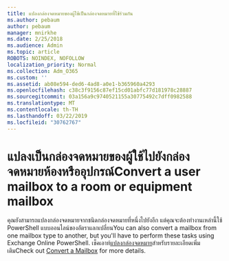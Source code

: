 ```yaml
---
title: แปลงกล่องจดหมายของผู้ใช้เป็นกล่องจดหมายที่ใช้ร่วมกัน
ms.author: pebaum
author: pebaum
manager: mnirkhe
ms.date: 2/25/2018
ms.audience: Admin
ms.topic: article
ROBOTS: NOINDEX, NOFOLLOW
localization_priority: Normal
ms.collection: Adm_O365
ms.custom: ''
ms.assetid: ab08e594-ded6-4ad8-a0e1-b365960a4293
ms.openlocfilehash: c38c3f9156c87ef15cd01abfc77d181978c28887
ms.sourcegitcommit: 03a156a9c9740521155a30775492c7dff0982588
ms.translationtype: MT
ms.contentlocale: th-TH
ms.lasthandoff: 03/22/2019
ms.locfileid: "30762767"
---
```

# <a name="convert-a-user-mailbox-to-a-room-or-equipment-mailbox"></a><span data-ttu-id="fe4cb-102">แปลงเป็นกล่องจดหมายของผู้ใช้ไปยังกล่องจดหมายห้องหรืออุปกรณ์</span><span class="sxs-lookup"><span data-stu-id="fe4cb-102">Convert a user mailbox to a room or equipment mailbox</span></span>

<span data-ttu-id="fe4cb-103">คุณยังสามารถแปลงกล่องจดหมายจากชนิดกล่องจดหมายที่หนึ่งไปยังอีก แต่คุณจะต้องทำงานเหล่านี้ใช้ PowerShell แบบออนไลน์ของอัตราแลกเปลี่ยน</span><span class="sxs-lookup"><span data-stu-id="fe4cb-103">You can also convert a mailbox from one mailbox type to another, but you'll have to perform these tasks using Exchange Online PowerShell.</span></span> <span data-ttu-id="fe4cb-104">เช็คเอาท์[แปลงกล่องจดหมาย](https://go.microsoft.com/fwlink/p/?LinkId=832875)สำหรับรายละเอียดเพิ่มเติม</span><span class="sxs-lookup"><span data-stu-id="fe4cb-104">Check out [Convert a Mailbox](https://go.microsoft.com/fwlink/p/?LinkId=832875) for more details.</span></span> 
  

